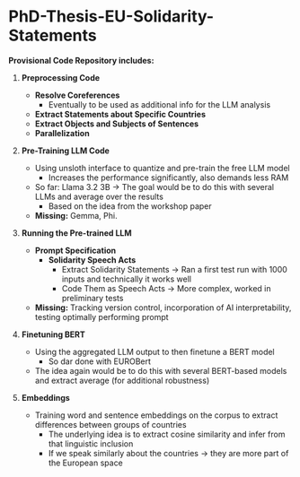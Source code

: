 # PhD-Thesis-EU-Solidarity-Statements

**Provisional Code Repository includes:**

1. **Preprocessing Code**
    - **Resolve Coreferences**
        - Eventually to be used as additional info for the LLM analysis  
    - **Extract Statements about Specific Countries**
    - **Extract Objects and Subjects of Sentences**
    - **Parallelization**

2. **Pre-Training LLM Code** 
    - Using unsloth interface to quantize and pre-train the free LLM model
        - Increases the performance significantly, also demands less RAM
    - So far: Llama 3.2 3B -> The goal would be to do this with several LLMs and average over the results
        - Based on the idea from the workshop paper 
    - **Missing:** Gemma, Phi.

4. **Running the Pre-trained LLM**
    - **Prompt Specification**
        - **Solidarity Speech Acts**
            - Extract Solidarity Statements -> Ran a first test run with 1000 inputs and technically it works well
            - Code Them as Speech Acts -> More complex, worked in preliminary tests
    - **Missing:** Tracking version control, incorporation of AI interpretability, testing optimally performing prompt
      
5. **Finetuning BERT**
    -  Using the aggregated LLM output to then finetune a BERT model
        - So dar done with EUROBert
    - The idea again would be to do this with several BERT-based models and extract average (for additional robustness) 

6. **Embeddings**
    - Training word and sentence embeddings on the corpus to extract differences between groups of countries
        - The underlying idea is to extract cosine similarity and infer from that linguistic inclusion
        - If we speak similarly about the countries -> they are more part of the European space 

